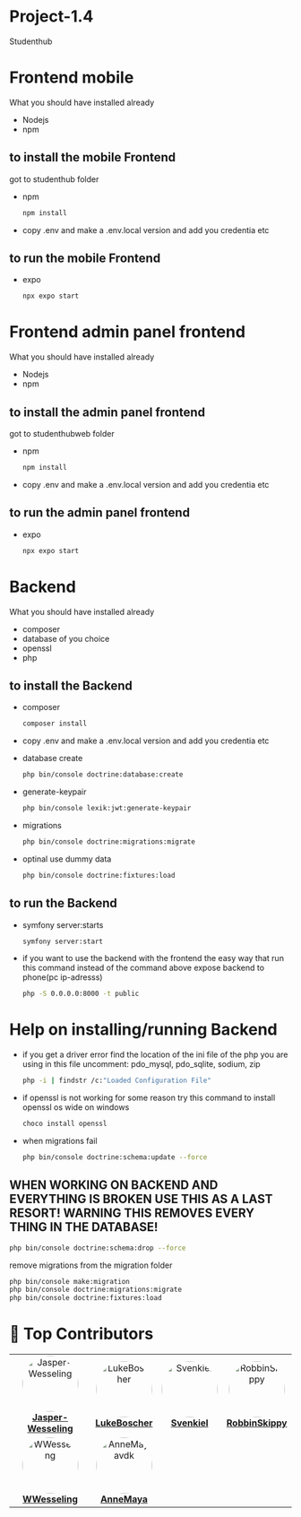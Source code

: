 # Project-1.4
Studenthub


# Frontend mobile
What you should have installed already
+ Nodejs
+ npm

## to install the mobile Frontend
got to studenthub folder
* npm
  ```sh
  npm install
  ```

* copy .env and make a .env.local version and add you credentia etc

## to run the mobile Frontend
* expo
  ```sh
  npx expo start
  ```



# Frontend admin panel frontend
What you should have installed already
+ Nodejs
+ npm


## to install the admin panel frontend
got to studenthubweb folder
* npm
  ```sh
  npm install
  ```

* copy .env and make a .env.local version and add you credentia etc

## to run the admin panel frontend
* expo
  ```sh
  npx expo start
  ```


# Backend

What you should have installed already
+ composer 
+ database of you choice 
+ openssl
+ php



## to install the Backend

* composer
  ```sh
  composer install
  ```


* copy .env and make a .env.local version and add you credentia etc


* database create
  ```sh
  php bin/console doctrine:database:create
  ```


* generate-keypair
  ```sh
  php bin/console lexik:jwt:generate-keypair
  ```


* migrations
  ```sh
  php bin/console doctrine:migrations:migrate
  ```


* optinal use dummy data 
  ```sh
  php bin/console doctrine:fixtures:load
  ```
    


## to run the Backend
* symfony server:starts
  ```sh
  symfony server:start
  ```


* if you want to use the backend with the frontend the easy way that run this command instead of the command above
expose backend to phone(pc ip-adresss)
  ```sh
  php -S 0.0.0.0:8000 -t public
  ```


# Help on installing/running Backend

* if you get a driver error find the location of the ini file of the php you are using
in this file uncomment: pdo_mysql, pdo_sqlite, sodium, zip
  ```sh
  php -i | findstr /c:"Loaded Configuration File"
  ```


* if openssl is not working for some reason try this command to install openssl os wide on windows
  ```sh
  choco install openssl
  ```


* when migrations fail
  ```sh
  php bin/console doctrine:schema:update --force
  ```

## WHEN WORKING ON BACKEND AND EVERYTHING IS BROKEN USE THIS AS A LAST RESORT! WARNING THIS REMOVES EVERY THING IN THE DATABASE! 
  ```sh
  php bin/console doctrine:schema:drop --force
  ```
remove migrations from the migration folder
  ```sh
  php bin/console make:migration
  php bin/console doctrine:migrations:migrate
  php bin/console doctrine:fixtures:load
  ```



# 🌟 Top Contributors

<div align="center">

<table>
  <tr>
    <td align="center">
      <a href="https://github.com/Jasper-Wesseling">
        <img src="https://avatars.githubusercontent.com/u/93253259?v=4" width="100" style="border-radius:50%;" alt="Jasper-Wesseling"/><br />
        <b>Jasper-Wesseling</b>
      </a>
    </td>
    <td align="center">
      <a href="https://github.com/LukeBoscher">
        <img src="https://avatars.githubusercontent.com/u/183364004?v=4" width="100" style="border-radius:50%;" alt="LukeBoscher"/><br />
        <b>LukeBoscher</b>
      </a>
    </td>
    <td align="center">
      <a href="https://github.com/Svenkiel">
        <img src="https://avatars.githubusercontent.com/u/108806428?v=4" width="100" style="border-radius:50%;" alt="Svenkiel"/><br />
        <b>Svenkiel</b>
      </a>
    </td>
    <td align="center">
      <a href="https://github.com/RobbinSkippy">
        <img src="https://avatars.githubusercontent.com/u/183363464?v=4" width="100" style="border-radius:50%;" alt="RobbinSkippy"/><br />
        <b>RobbinSkippy</b>
      </a>
    </td>
  </tr>
  <tr>
    <td align="center">
      <a href="https://github.com/WWesseling">
        <img src="https://avatars.githubusercontent.com/u/149768576?v=4" width="100" style="border-radius:50%;" alt="WWesseling"/><br />
        <b>WWesseling</b>
      </a>
    </td>
    <td align="center">
      <a href="https://github.com/AnneMayavdk">
        <img src="https://avatars.githubusercontent.com/u/183364284?v=4" width="100" style="border-radius:50%;" alt="AnneMayavdk"/><br />
        <b>AnneMaya</b>
      </a>
    </td>
    <td></td>
    <td></td>
  </tr>
</table>

</div>